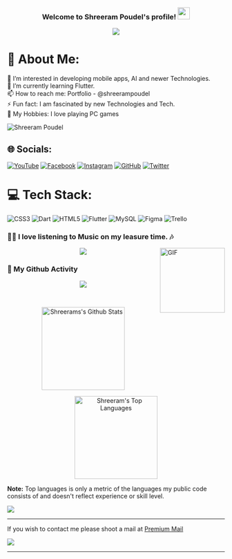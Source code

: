 

<h3 align="center">
  Welcome to Shreeram Poudel's profile!
  <img src="https://media.giphy.com/media/hvRJCLFzcasrR4ia7z/giphy.gif" width="28">
</h3>
<p align="center">
  <a href="https://github.com/shreerampoudel"><img src="https://readme-typing-svg.herokuapp.com?size=21&center=true&vCenter=true&width=440&height=45&lines=A+learner%2C+and+maker.;A+flutter+Developer.;Student+of+Computer+Science+and+Information+Technology"></a>
</p>

# 💫 About Me:
👀 I’m interested in developing mobile apps, AI and newer Technologies.<br>🌱 I’m currently learning Flutter.<br>📫 How to reach me: Portfolio - @shreerampoudel<br>⚡ Fun fact: I am fascinated by new Technologies and Tech.<br>🔫 My Hobbies: I love playing PC games


<p align="left"> <img src="https://komarev.com/ghpvc/?username=shreerampoudel&label=Profile Views&color=orange&style=flat-square" alt="Shreeram Poudel" /> </p>

## 🌐 Socials:
[![YouTube](https://img.shields.io/badge/YouTube-%23FF0000.svg?logo=YouTube&logoColor=white)](https://www.youtube.com/channel/UCWFampfu95pDiQImF53kIPQ) [![Facebook](https://img.shields.io/badge/Facebook-%231877F2.svg?logo=Facebook&logoColor=white)](https://www.facebook.com/imccrpdl/) [![Instagram](https://img.shields.io/badge/Instagram-%23E4405F.svg?logo=Instagram&logoColor=white)](https://www.instagram.com/_imccr/) [![GitHub](https://img.shields.io/badge/GitHub-%23181717.svg?logo=GitHub&logoColor=white)](https://github.com/shreerampoudel)
[![Twitter](https://img.shields.io/badge/Twitter-%231DA1F2.svg?logo=Twitter&logoColor=white)]() 


# 💻 Tech Stack:
![CSS3](https://img.shields.io/badge/css3-%231572B6.svg?style=for-the-badge&logo=css3&logoColor=white) ![Dart](https://img.shields.io/badge/dart-%230175C2.svg?style=for-the-badge&logo=dart&logoColor=white) ![HTML5](https://img.shields.io/badge/html5-%23E34F26.svg?style=for-the-badge&logo=html5&logoColor=white) ![Flutter](https://img.shields.io/badge/Flutter-%2302569B.svg?style=for-the-badge&logo=Flutter&logoColor=white) ![MySQL](https://img.shields.io/badge/mysql-%2300f.svg?style=for-the-badge&logo=mysql&logoColor=white) 	![Figma](https://img.shields.io/badge/figma-%23F24E1E.svg?style=for-the-badge&logo=figma&logoColor=white) ![Trello](https://img.shields.io/badge/Trello-%23026AA7.svg?style=for-the-badge&logo=Trello&logoColor=white) 

### 👨‍💻 I love listening to Music on my leasure time. 🎶

<a href="https://open.spotify.com/user/3153pddmiiszilggibjjbk5iaxpa" target="_blank"><img align="right" alt="GIF" height="150px" src="https://media.giphy.com/media/J5B1Y8QZnzXXbLQIBu/giphy.gif" /></a>

<p align="center">
  <a href="https://open.spotify.com/user/3153pddmiiszilggibjjbk5iaxpa" target="_blank"><img src="https://spotify.bikram.io/api?theme=dark&rainbow=true" /></a>
</p>

### 👨 My Github Activity


<p align="center">
  <img src="https://github-readme-streak-stats.herokuapp.com/?user=shreerampoudel&theme=algolia&hide_border=true" />
</p>
<br/>
<p align="center">
    <img  alt="Shreerams's Github Stats" src="https://denvercoder1-github-readme-stats.vercel.app/api/?username=shreerampoudel&show_icons=true&count_private=true&theme=algolia&hide_border=true" height="192px"/>
</p>
<p align="center">
    <img alt="Shreeram's Top Languages" src="https://github-readme-stats.vercel.app/api/top-langs/?username=shreerampoudel&langs_count=8&layout=compact&theme=algolia&hide_border=true" height="192px"/>
</p>
  
<b>Note:</b> Top languages is only a metric of the languages my public code consists of and doesn't reflect experience or skill level.


![](https://activity-graph.herokuapp.com/graph?username=shreerampoudel&custom_title=Shreeram%27s%20Contribution%20Graph&theme=react-dark)

<hr>




If you wish to contact me please shoot a mail at  [Premium Mail](mailto:ccrpoudelalt@gmail.com)


![](assets/bottom_header.svg)




---


